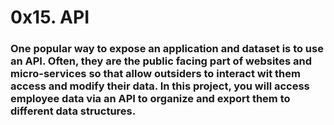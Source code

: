 # 0x15. API

### One popular way to expose an application and dataset is to use an API. Often, they are the public facing part of websites and micro-services so that allow outsiders to interact wit them access and modify their data. In this project, you will access employee data via an API to organize and export them to different data structures.
